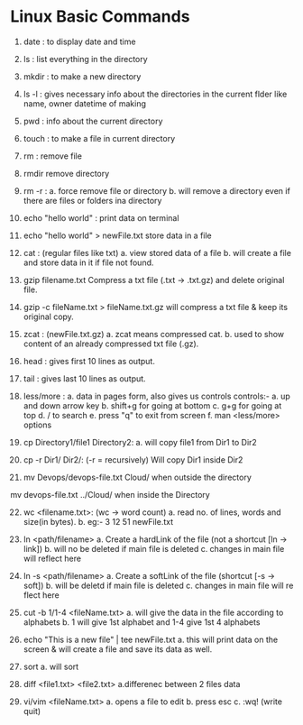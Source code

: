 # Linux Basic Commands

1. date :
   to display date and time

2. ls :
   list everything in the directory

3. mkdir <directory name> :
   to make a new directory

4. ls -l :
   gives necessary info about the directories in the current flder like name, owner datetime of making

5. pwd :
   info about the current directory

6. touch <file name> :
   to make a file in current directory

7. rm <file name> :
   remove file

8. rmdir <directory name>
   remove directory

9. rm -r <file or directory name> :
   a. force remove file or directory
   b. will remove a directory even if there are files or folders ina directory

10. echo "hello world" :
    print data on terminal

11. echo "hello world" > newFile.txt
    store data in a file

12. cat <file name>: (regular files like txt)
    a. view stored data of a file
    b. will create a file and store data in it if file not found.

13. gzip filename.txt
    Compress a txt file (.txt -> .txt.gz) and delete original file.

14. gzip -c fileName.txt > fileName.txt.gz
    will compress a txt file & keep its original copy.

15. zcat <file name>: (newFile.txt.gz)
    a. zcat means compressed cat.
    b. used to show content of an already compressed txt file (.gz).

16. head <file name>:
    gives first 10 lines as output.

17. tail <file name>:
    gives last 10 lines as output.

18. less/more <file name>:
    a. data in pages form, also gives us controls
    controls:-
    a. up and down arrow key
    b. shift+g for going at bottom
    c. g+g for going at top
    d. /<word> to search
    e. press "q" to exit from screen
    f. man <less/more> options

19. cp Directory1/file1 Directory2:
    a. will copy file1 from Dir1 to Dir2

20. cp -r Dir1/ Dir2/: (-r = recursively)
    Will copy Dir1 inside Dir2

21. mv Devops/devops-file.txt Cloud/
    when outside the directory

mv devops-file.txt ../Cloud/
when inside the Directory

22. wc <filename.txt>: (wc -> word count)
    a. read no. of lines, words and size(in bytes).
    b. eg:- 3 12 51 newFile.txt

23. ln <path/filename>
    a. Create a hardLink of the file (not a shortcut [ln -> link])
    b. will no be deleted if main file is deleted
    c. changes in main file will reflect here

24. ln -s <path/filename>
    a. Create a softLink of the file (shortcut [-s -> soft])
    b. will be deletd if main file is deleted
    c. changes in main file will re flect here

25. cut -b 1/1-4 <fileName.txt>
    a. will give the data in the file according to alphabets
    b. 1 will give 1st alphabet and 1-4 give 1st 4 alphabets

26. echo "This is a new file" | tee newFile.txt
    a. this will print data on the screen & will create a file and save its data as well.

27. sort <fileName>
    a. will sort

28. diff <file1.txt> <file2.txt>
    a.differenec between 2 files data

29. vi/vim <fileName.txt>
    a. opens a file to edit
    b. press esc
    c. :wq! (write quit)
